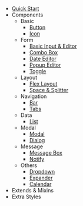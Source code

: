 - [Quick Start](/)
- Components
  * Basic
    * [Button](/basic/button.md)
    * [Icon](/basic/icon.md)
  * Form
    * [Basic Input & Editor](/form/input.md)
    * [Combo Box](/form/combo-box.md)
    * [Date Editor](/form/date-editor.md)
    * [Popup Editor](/form/popup-editor.md)
    * [Toggle](/form/toggle.md)
  * Layout
    * [Flex Layout](/layout/flex.md)
    * [Space & Splitter](/layout/space-and-splitter.md)
  * Navigation
    * [Bar](/navigation/bar.md)
    * [Tabs](/navigation/tabs.md)
  * Data
    * [List](/data/list.md)
  * Modal
    * [Modal](/modal/modal.md)
    * [Dialog](/modal/dialog.md)
  * Message
    * [Message Box](/message/message-box.md)
    * [Notify](/message/notify.md)
  * Others
    * [Dropdown](/others/dropdown.md)
    * [Expander](/others/expander.md)
    * [Calendar](/others/calendar.md)
- Extends & Mixins
- Extra Styles